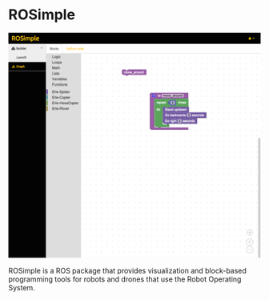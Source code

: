 # ROSimple

![](img/ROSimple-peek.png)

ROSimple is a ROS package that provides visualization and block-based programming tools for robots and drones that use the Robot Operating System.